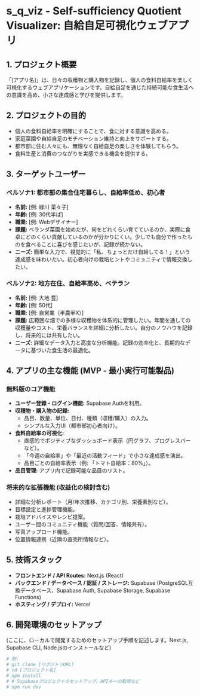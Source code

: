 # s_q_viz - Self-sufficiency Quotient Visualizer: 自給自足可視化ウェブアプリ

## 1. プロジェクト概要

「[アプリ名]」は、日々の収穫物と購入物を記録し、個人の食料自給率を楽しく可視化するウェブアプリケーションです。自給自足を通じた持続可能な食生活への意識を高め、小さな達成感と学びを提供します。

## 2. プロジェクトの目的

* 個人の食料自給率を明確にすることで、食に対する意識を高める。
* 家庭菜園や自給自足のモチベーション維持と向上をサポートする。
* 都市部に住む人々にも、無理なく自給自足の楽しさを体験してもらう。
* 食料生産と消費のつながりを実感できる機会を提供する。

## 3. ターゲットユーザー

### ペルソナ1: 都市部の集合住宅暮らし、自給率低め、初心者
* **名前:** [例: 緑川 菜々子]
* **年齢:** [例: 30代半ば]
* **職業:** [例: Webデザイナー]
* **課題:** ベランダ菜園を始めたが、何をどれくらい育てているのか、実際に食卓にどのくらい貢献しているのかが分かりにくい。少しでも自分で作ったものを食べることに喜びを感じたいが、記録が続かない。
* **ニーズ:** 簡単な入力で、視覚的に「私、ちょっとだけ自給してる！」という達成感を味わいたい。初心者向けの栽培ヒントやコミュニティで情報交換したい。

### ペルソナ2: 地方在住、自給率高め、ベテラン
* **名前:** [例: 大地 豊]
* **年齢:** [例: 50代]
* **職業:** [例: 自営業（半農半X）]
* **課題:** 広範囲な畑での多様な収穫物を体系的に管理したい。年間を通しての収穫量やコスト、栄養バランスを詳細に分析したい。自分のノウハウを記録し、将来的には共有したい。
* **ニーズ:** 詳細なデータ入力と高度な分析機能。記録の効率化と、長期的なデータに基づいた食生活の最適化。

## 4. アプリの主な機能 (MVP - 最小実行可能製品)

### 無料版のコア機能
* **ユーザー登録・ログイン機能:** Supabase Authを利用。
* **収穫物・購入物の記録:**
    * 品目、数量、単位、日付、種類（収穫/購入）の入力。
    * シンプルな入力UI（都市部初心者向け）。
* **食料自給率の可視化:**
    * 直感的でポジティブなダッシュボード表示（円グラフ、プログレスバーなど）。
    * 「今週の自給率」や「最近の活動フィード」で小さな達成感を演出。
    * 品目ごとの自給率表示（例: 「トマト自給率：80%」）。
* **品目管理:** アプリ内で記録可能な品目のリスト。

### 将来的な拡張機能 (収益化の検討含む)
* 詳細な分析レポート（月/年次推移、カテゴリ別、栄養素別など）。
* 目標設定と進捗管理機能。
* 栽培アドバイスやレシピ提案。
* ユーザー間のコミュニティ機能（質問/回答、情報共有）。
* 写真アップロード機能。
* 位置情報連携（近隣の直売所情報など）。

## 5. 技術スタック

* **フロントエンド / API Routes:** Next.js (React)
* **バックエンド / データベース / 認証 / ストレージ:** Supabase (PostgreSQL互換データベース、Supabase Auth, Supabase Storage, Supabase Functions)
* **ホスティング / デプロイ:** Vercel

## 6. 開発環境のセットアップ

(ここに、ローカルで開発するためのセットアップ手順を記述します。Next.js, Supabase CLI, Node.jsのインストールなど)

```bash
# 例:
# git clone [リポジトリURL]
# cd [プロジェクト名]
# npm install
# # Supabaseプロジェクトのセットアップ、APIキーの取得など
# npm run dev
